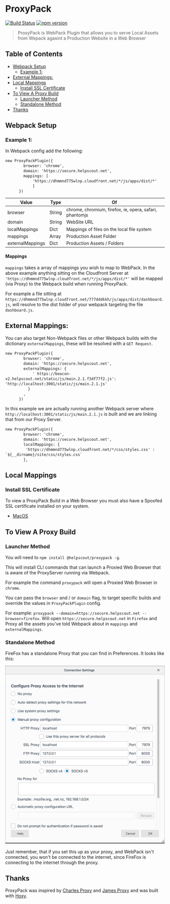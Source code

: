 # ProxyPack

[![Build Status](https://travis-ci.org/helpscout/proxypack.svg?branch=master)](https://travis-ci.org/helpscout/proxypack)
[![npm version](https://badge.fury.io/js/%40helpscout%2Fproxypack.svg)](https://badge.fury.io/js/%40helpscout%2Fproxypack)

> ProxyPack is WebPack Plugin that allows you to serve Local Assets from Wepack agasint a Production Website in a Web Browser

## Table of Contents

<!-- START doctoc generated TOC please keep comment here to allow auto update -->
<!-- DON'T EDIT THIS SECTION, INSTEAD RE-RUN doctoc TO UPDATE -->

- [Webpack Setup](#webpack-setup)
  - [Example 1:](#example-1)
- [External Mappings:](#external-mappings)
- [Local Mappings](#local-mappings)
  - [Install SSL Certificate](#install-ssl-certificate)
- [To View A Proxy Build](#to-view-a-proxy-build)
  - [Launcher Method](#launcher-method)
  - [Standalone Method](#standalone-method)
- [Thanks](#thanks)

<!-- END doctoc generated TOC please keep comment here to allow auto update -->

## Webpack Setup

### Example 1:

In Webpack config add the following:

```
new ProxyPackPlugin({
        browser: 'chrome',
        domain: 'https://secure.helpscout.net',
        mappings: [
            'https://dhmmnd775wlnp.cloudfront.net/*/js/apps/dist/*'
            ]
      })

```

| Value            | Type   | Of                                                      |
| ---------------- | ------ | ------------------------------------------------------- |
| browser          | String | chrome, chromium, firefox, ie, opera, safari, phantomjs |
| domain           | String | WebSite URL                                             |
| localMappings    | Dict   | Mappings of files on the local file system              |
| mappings         | Array  | Production Asset Folder                                 |
| externalMappings | Dict   | Production Assets / Folders                             |

#### Mappings

`mappings` takes a array of mappings you wish to map to WebPack. In the above example anything sitting on the Cloudfront Server at `'https://dhmmnd775wlnp.cloudfront.net/*/js/apps/dist/*'` will be mapped (via Proxy) to the Webpack build when running ProxyPack.

For example a file sitting at `https://dhmmnd775wlnp.cloudfront.net/777dddkkh/js/apps/dist/dashboard.js`, will resolve to the dist folder of your webpack targeting the file `dashboard.js`.

## External Mappings:

You can also target Non-Webpack files or other Webpack builds with the dictionary `externalMappings`, these will be resolved with a `GET Request`.

```
new ProxyPackPlugin({
        browser: 'chrome',
        domain: 'https://secure.helpscout.net',
        externalMappings: {
            ' https://beacon-v2.helpscout.net/static/js/main.2.1.f3df77f2.js': 'http://localhost:3001/static/js/main.2.1.js'
          }
        ,
      })
```

In this example we are actually running another Webpack server where `http://localhost:3001/static/js/main.2.1.js` is built and we are linking that from our Proxy Server.

```
new ProxyPackPlugin({
        browser: 'chrome',
        domain: 'https://secure.helpscout.net',
        localMappings: {
         'https://dhmmnd775wlnp.cloudfront.net/*/css/styles.css' : `${__dirname}/site/css/styles.css`
        },
```

## Local Mappings

### Install SSL Certificate

To view a ProxyPack Build in a Web Browser you must also have a Spoofed SSL certificate installed on your system.

- [MacOS](docs/macos.md)

## To View A Proxy Build

### Launcher Method

You will need to `npm install @helpscout/proxypack -g`.

This will install CLI commands that can launch a Proxied Web Browser that is aware of the ProxyServer running via Webpack.

For example the command `proxypack` will open a Proxied Web Browser in `chrome`.

You can pass the `browser` and / or `domain` flag, to target specific builds and override the values in `ProxyPackPlugin` config.

For example: `proxypack --domain=https://secure.helpscout.net --browser=firefox`. Will open `https://secure.helpscout.net` in `Firefox` and Proxy all the assets you've told Webpack about in `mappings` and `externalMappings`.

### Standalone Method

FireFox has a standalone Proxy that you can find in Preferences. It looks like this:

![FireFox Proxy](docs/images/firefox-proxy.png)

Just remember, that if you set this up as your proxy, and WebPack isn't connected, you won't be connected to the internet, since FireFox is connecting to the internet through the proxy.

## Thanks

ProxyPack was inspired by [Charles Proxy](https://www.charlesproxy.com/) and [James Proxy](https://github.com/james-proxy/james) and was built with [Hoxy](http://greim.github.io/hoxy/).
